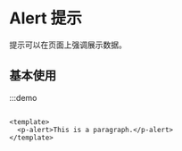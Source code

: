 # Alert 提示

提示可以在页面上强调展示数据。

## 基本使用

:::demo

```vue

<template>
  <p-alert>This is a paragraph.</p-alert>
</template>
```
